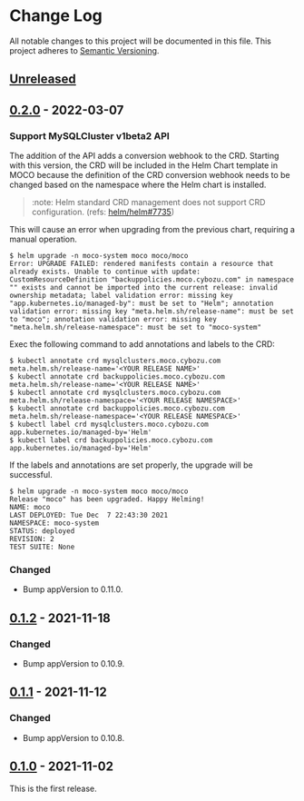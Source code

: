 # Change Log

All notable changes to this project will be documented in this file.
This project adheres to [Semantic Versioning](http://semver.org/).

## [Unreleased]

## [0.2.0] - 2022-03-07

### Support MySQLCluster v1beta2 API

The addition of the API adds a conversion webhook to the CRD.
Starting with this version, the CRD will be included in the Helm Chart template in MOCO
because the definition of the CRD conversion webhook needs to be changed
based on the namespace where the Helm chart is installed.

> :note: Helm standard CRD management does not support CRD configuration. (refs: [helm/helm#7735](https://github.com/helm/helm/issues/7735))

This will cause an error when upgrading from the previous chart, requiring a manual operation.

```console
$ helm upgrade -n moco-system moco moco/moco
Error: UPGRADE FAILED: rendered manifests contain a resource that already exists. Unable to continue with update: CustomResourceDefinition "backuppolicies.moco.cybozu.com" in namespace "" exists and cannot be imported into the current release: invalid ownership metadata; label validation error: missing key "app.kubernetes.io/managed-by": must be set to "Helm"; annotation validation error: missing key "meta.helm.sh/release-name": must be set to "moco"; annotation validation error: missing key "meta.helm.sh/release-namespace": must be set to "moco-system"
```

Exec the following command to add annotations and labels to the CRD:

```console
$ kubectl annotate crd mysqlclusters.moco.cybozu.com meta.helm.sh/release-name='<YOUR RELEASE NAME>'
$ kubectl annotate crd backuppolicies.moco.cybozu.com meta.helm.sh/release-name='<YOUR RELEASE NAME>'
$ kubectl annotate crd mysqlclusters.moco.cybozu.com meta.helm.sh/release-namespace='<YOUR RELEASE NAMESPACE>'
$ kubectl annotate crd backuppolicies.moco.cybozu.com meta.helm.sh/release-namespace='<YOUR RELEASE NAMESPACE>'
$ kubectl label crd mysqlclusters.moco.cybozu.com app.kubernetes.io/managed-by='Helm'
$ kubectl label crd backuppolicies.moco.cybozu.com app.kubernetes.io/managed-by='Helm'
```

If the labels and annotations are set properly, the upgrade will be successful.

```console
$ helm upgrade -n moco-system moco moco/moco
Release "moco" has been upgraded. Happy Helming!
NAME: moco
LAST DEPLOYED: Tue Dec  7 22:43:30 2021
NAMESPACE: moco-system
STATUS: deployed
REVISION: 2
TEST SUITE: None
```

### Changed
- Bump appVersion to 0.11.0.

## [0.1.2] - 2021-11-18

### Changed
- Bump appVersion to 0.10.9.

## [0.1.1] - 2021-11-12

### Changed
- Bump appVersion to 0.10.8.

## [0.1.0] - 2021-11-02

This is the first release.

[Unreleased]: https://github.com/cybozu-go/moco/compare/chart-v0.2.0...HEAD
[0.2.0]: https://github.com/cybozu-go/moco/compare/chart-v0.1.2...chart-v0.2.0
[0.1.2]: https://github.com/cybozu-go/moco/compare/chart-v0.1.1...chart-v0.1.2
[0.1.1]: https://github.com/cybozu-go/moco/compare/chart-v0.1.0...chart-v0.1.1
[0.1.0]: https://github.com/cybozu-go/moco/releases/tag/chart-v0.1.0
